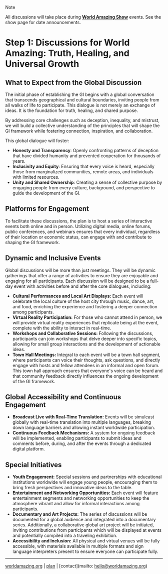 > [!NOTE]
> All discussions will take place during [**World Amazing Show**](https://worldamazing.org/show/) events. See the show page for date announcements.

# Step 1: Discussions for World Amazing: Truth, Healing, and Universal Growth

## What to Expect from the Global Discussion
The initial phase of establishing the GI begins with a global conversation that transcends geographical and cultural boundaries, inviting people from all walks of life to participate. This dialogue is not merely an exchange of ideas. It is the foundation for truth, healing, and shared purpose.

By addressing core challenges such as deception, inequality, and mistrust, we will build a collective understanding of the principles that will shape the GI framework while fostering connection, inspiration, and collaboration.

This global dialogue will foster:
- **Honesty and Transparency**: Openly confronting patterns of deception that have divided humanity and prevented cooperation for thousands of years.
- **Inclusivity and Equity**: Ensuring that every voice is heard, especially those from marginalized communities, remote areas, and individuals with limited resources.
- **Unity and Shared Ownership**: Creating a sense of collective purpose by engaging people from every culture, background, and perspective to guide the development of the GI.

## Platforms for Engagement
To facilitate these discussions, the plan is to host a series of interactive events both online and in person. Utilizing digital media, online forums, public conferences, and webinars ensures that every individual, regardless of their location or economic status, can engage with and contribute to shaping the GI framework.

## Dynamic and Inclusive Events
Global discussions will be more than just meetings. They will be dynamic gatherings that offer a range of activities to ensure they are enjoyable and engaging for all participants. Each discussion will be designed to be a full-day event with activities before and after the core dialogues, including:
- **Cultural Performances and Local Art Displays:** Each event will celebrate the local culture of the host city through music, dance, art, and food, enriching the experience and fostering a deeper connection among participants.
- **Virtual Reality Participation:** For those who cannot attend in person, we will provide virtual reality experiences that replicate being at the event, complete with the ability to interact in real-time.
- **Workshops and Collaborative Sessions:** Following the discussions, participants can join workshops that delve deeper into specific topics, allowing for small group interactions and the development of actionable ideas.
- **Town Hall Meetings:** Integral to each event will be a town hall segment, where participants can voice their thoughts, ask questions, and directly engage with hosts and fellow attendees in an informal and open forum. This town hall approach ensures that everyone's voice can be heard and that community feedback directly influences the ongoing development of the GI framework.

## Global Accessibility and Continuous Engagement
- **Broadcast Live with Real-Time Translation:** Events will be simulcast globally with real-time translation into multiple languages, breaking down language barriers and allowing instant worldwide participation.
- **Continuous Feedback Mechanisms:** A system for ongoing feedback will be implemented, enabling participants to submit ideas and comments before, during, and after the events through a dedicated digital platform.

## Special Initiatives
- **Youth Engagement:** Special sessions and partnerships with educational institutions worldwide will engage young people, encouraging them to bring fresh perspectives and innovative ideas to the table.
- **Entertainment and Networking Opportunities:** Each event will feature entertainment segments and networking opportunities to keep the atmosphere vibrant and allow for informal interactions among participants.
- **Documentary and Art Projects:** The series of discussions will be documented for a global audience and integrated into a documentary series. Additionally, a collaborative global art project will be initiated, inviting contributions from participants which will be displayed at events and potentially compiled into a traveling exhibition.
- **Accessibility and Inclusion:** All physical and virtual venues will be fully accessible, with materials available in multiple formats and sign language interpreters present to ensure everyone can participate fully.


---
[worldamazing.org](https://worldamazing.org)
| [plan](https://github.com/worldamazing/plan)
| [contact](mailto: hello@worldamazing.org)
